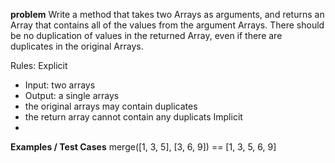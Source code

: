 **problem**
Write a method that takes two Arrays as arguments, and returns an Array that contains all of the values from the argument Arrays. 
There should be no duplication of values in the returned Array, even if there are duplicates in the original Arrays.

Rules:
Explicit
  - Input: two arrays
  - Output: a single arrays
  - the original arrays may contain duplicates
  - the return array cannot contain any duplicats
Implicit
  - 


**Examples / Test Cases**
merge([1, 3, 5], [3, 6, 9]) == [1, 3, 5, 6, 9]